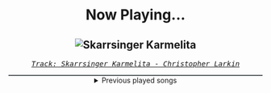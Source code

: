 <div align="center"> 
<h1>Now Playing...</h1>

![Skarrsinger Karmelita](https://i.scdn.co/image/ab67616d00001e02e9bb10e381fbd4f78ce2a511)
--
_<samp><a href="https://open.spotify.com/track/4WMy4sc1t8KkkGL6XqeFgq">Track: Skarrsinger Karmelita - Christopher Larkin</a></samp>_

<div style="border: 1px #4B5054 solid"></div>
<details>
  <summary>
    Previous played songs
  </summary>
  <table>
    <thead>
      <tr>
        <th>
          Artist
        </th>
        <th>
          Song
        </th>
        <th>
          Link
        </th>
      </tr>
    </thead>
    <tbody>
      <tr><td>Christopher Larkin</td><td>Skarrsinger Karmelita</td><td><a href="https://open.spotify.com/track/4WMy4sc1t8KkkGL6XqeFgq">https://open.spotify.com/track/4WMy4sc1t8KkkGL6XqeFgq</a></td></tr><tr><td>Christopher Larkin</td><td>Bell Beast</td><td><a href="https://open.spotify.com/track/6Bs6CpLt0rhgR9zRu4ZgzF">https://open.spotify.com/track/6Bs6CpLt0rhgR9zRu4ZgzF</a></td></tr><tr><td>Christopher Larkin</td><td>The Choir</td><td><a href="https://open.spotify.com/track/1UQA2QQKA56UqeNqucy04R">https://open.spotify.com/track/1UQA2QQKA56UqeNqucy04R</a></td></tr><tr><td>Christopher Larkin</td><td>Bilewater</td><td><a href="https://open.spotify.com/track/7aL0AOx7qXe8tKWJ81cBFx">https://open.spotify.com/track/7aL0AOx7qXe8tKWJ81cBFx</a></td></tr><tr><td>Christopher Larkin</td><td>The Mist</td><td><a href="https://open.spotify.com/track/0SIs8JBctcihX2L1nbXZfU">https://open.spotify.com/track/0SIs8JBctcihX2L1nbXZfU</a></td></tr><tr><td>Christopher Larkin</td><td>Sister Splinter</td><td><a href="https://open.spotify.com/track/0RMF3T3XTyajT6MIOILikb">https://open.spotify.com/track/0RMF3T3XTyajT6MIOILikb</a></td></tr><tr><td>Christopher Larkin</td><td>Cogwork Dancers</td><td><a href="https://open.spotify.com/track/1U44F83OdYcsgITuzcKe41">https://open.spotify.com/track/1U44F83OdYcsgITuzcKe41</a></td></tr><tr><td>Christopher Larkin</td><td>Clover Dancers</td><td><a href="https://open.spotify.com/track/21DXH5Xf8JqoK1jn7QUmFO">https://open.spotify.com/track/21DXH5Xf8JqoK1jn7QUmFO</a></td></tr><tr><td>Christopher Larkin</td><td>Strive</td><td><a href="https://open.spotify.com/track/4B8LOTKbeMxutmNqACSGKx">https://open.spotify.com/track/4B8LOTKbeMxutmNqACSGKx</a></td></tr><tr><td>Dutonic</td><td>Sharp Shadow</td><td><a href="https://open.spotify.com/track/1vgb62Po8vUt4zqd27ESiZ">https://open.spotify.com/track/1vgb62Po8vUt4zqd27ESiZ</a></td></tr><tr><td>Christopher Larkin</td><td>Widow</td><td><a href="https://open.spotify.com/track/0u6PnRvPSafP9xcTUcecwq">https://open.spotify.com/track/0u6PnRvPSafP9xcTUcecwq</a></td></tr><tr><td>Christopher Larkin</td><td>Trobbio</td><td><a href="https://open.spotify.com/track/4924WQTjF0gHBBQbi5Tdo0">https://open.spotify.com/track/4924WQTjF0gHBBQbi5Tdo0</a></td></tr><tr><td>Christopher Larkin</td><td>Lost Lace</td><td><a href="https://open.spotify.com/track/6tgH0SYdrXs39XKyJgu8q6">https://open.spotify.com/track/6tgH0SYdrXs39XKyJgu8q6</a></td></tr><tr><td>Christopher Larkin</td><td>Awakening</td><td><a href="https://open.spotify.com/track/4RLkwwOfMP4Shz8GAp6iPP">https://open.spotify.com/track/4RLkwwOfMP4Shz8GAp6iPP</a></td></tr><tr><td>Dutonic</td><td>Void Hornet</td><td><a href="https://open.spotify.com/track/5Y70ieBrRubg04JnphZAKF">https://open.spotify.com/track/5Y70ieBrRubg04JnphZAKF</a></td></tr><tr><td>Christopher Larkin</td><td>Fourth Chorus</td><td><a href="https://open.spotify.com/track/08gq9xymmrQ7wa752hhb2c">https://open.spotify.com/track/08gq9xymmrQ7wa752hhb2c</a></td></tr><tr><td>Christopher Larkin</td><td>Lace</td><td><a href="https://open.spotify.com/track/2K3igPFEGJVLxBhjW3Y6qZ">https://open.spotify.com/track/2K3igPFEGJVLxBhjW3Y6qZ</a></td></tr><tr><td>Christopher Larkin</td><td>Incisive Battle</td><td><a href="https://open.spotify.com/track/1DX6wGQjQ1UDUVd2xI0mXK">https://open.spotify.com/track/1DX6wGQjQ1UDUVd2xI0mXK</a></td></tr><tr><td>Christopher Larkin</td><td>Crust King Khann</td><td><a href="https://open.spotify.com/track/3XYS3savfQswgblAhKTSRY">https://open.spotify.com/track/3XYS3savfQswgblAhKTSRY</a></td></tr><tr><td>Christopher Larkin</td><td>Last Judge</td><td><a href="https://open.spotify.com/track/5j5ybcKXgrLdGjP14Tr4pE">https://open.spotify.com/track/5j5ybcKXgrLdGjP14Tr4pE</a></td></tr>
    </tbody>
  </table>
</details>

</div>
